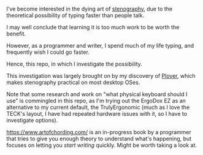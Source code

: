 I've become interested in the dying art of
[stenography](https://en.wikipedia.org/wiki/Stenotype),
due to the theoretical possibility of typing faster than people talk.

I may well conclude that learning it is too much work to be worth the benefit.

However, as a programmer and writer, I spend much of my life typing, and
frequently wish I could go faster.

Hence, this repo, in which I investigate the possibility.

This investigation was largely brought on by my discovery of
[Plover](http://plover.stenoknight.com/), which makes stenography practical on
most desktop OSes.

Note that some research and work on "what physical keyboard should I use" is
commingled in this repo, as I'm trying out the ErgoDox EZ as an alternative to
my current default, the TrulyErgonomic (much as I love the TECK's layout, I
have had repeated hardware issues with it, so I have to investigate options).

https://www.artofchording.com/ is an in-progress book by a programmer that
tries to give you enough theory to understand what's happening, but focuses on
letting you *start writing* quickly. Might be worth taking a look at.
